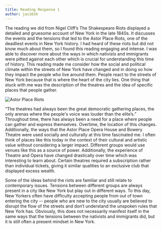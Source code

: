 ```yaml
---
title: Reading Response 1
author: jas1634
---
```

The reading we did from Nigel Cliff’s The Shakespeare Riots displayed a detailed and gruesome account of New York in the late 1840s. It discusses the events and the tensions that led to the Astor Place Riots, one of the deadliest events in New York history. I had heard of these riots but did not know much about them, so I found this reading engaging and intense. I was able to discover more about the ways in which nativists and immigrants were pitted against each other which is crucial for understanding this time of history. This reading made me consider how the social and political climate within the streets of New York have changed and in doing so how they impact the people who live around them. People react to the streets of New York because that is where the heart of the city lies. One thing that stuck with me was the description of the theatres and the idea of specific places that people gather. 

![Astor Place Riots](https://imgur.com/a/8bdrm)

“The theatres had always been the great democratic gathering places, the only arenas where the people's voice was louder than the elite’s.” Throughout time, there has always been a need for a place where people can gather and express themselves. Overtime, the location of this changes. Additionally, the ways that the Astor Place Opera House and Bowery Theatre were used socially and culturally at this time fascinated me. I often think of places like this today in the context of their cultural and artistic value without considering a larger impact. Different groups would use venues like this as a source of power. Additionally, the experience of Theatre and Opera have changed drastically over time which was interesting to learn about. Certain theatres required a subscription rather than individual tickets, giving it similar qualities to an exclusive club that displayed excess wealth.


Some of the ideas behind the riots are familiar and still relate to contemporary issues. Tensions between different groups are always present in a city like New York but play out in different ways. To this day, New Yorkers often have difficulty accepting people from out of town entering the city -- people who are new to the city usually are believed to disrupt the flow of the streets and don’t understand the unspoken rules that New York has. Obviously, this does not necessarily manifest itself in the same ways that the tensions between the nativists and immigrants did, but it is still often a present mindset in New York.
